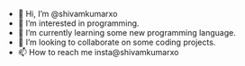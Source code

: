 - 👋 Hi, I’m @shivamkumarxo
- 👀 I’m interested in programming.
- 🌱 I’m currently learning some new programming language.
- 💞️ I’m looking to collaborate on some coding projects.
- 📫 How to reach me insta@shivamkumarxo

<!---
shivamkumarxo/shivamkumarxo is a ✨ special ✨ repository because its `README.md` (this file) appears on your GitHub profile.
You can click the Preview link to take a look at your changes.
--->
